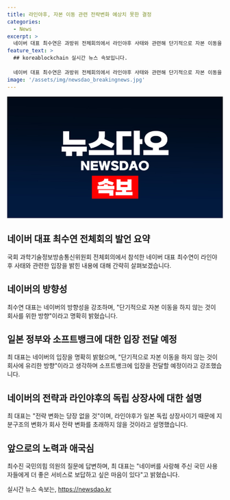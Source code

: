 ```yaml
---
title: 라인야후, 자본 이동 관련 전략변화 예상치 못한 결정
categories:
  - News
excerpt: >
  네이버 대표 최수연은 과방위 전체회의에서 라인야후 사태와 관련해 단기적으로 자본 이동을 하지 않겠다고 강조했다. 또한, 소프트뱅크에 의견을 전달할 예정임을 밝히며 회사의 방향성을 명확히 했다. 또한, 앞으로는 R&D 경쟁력과 서비스 품질력으로 승부를 볼 것이라고 언급하며 국민 사용자들에게 보답하고 싶은 의지를 강조했다.
feature_text: >
  ## koreablockchain 실시간 뉴스 속보입니다.

  네이버 대표 최수연은 과방위 전체회의에서 라인야후 사태와 관련해 단기적으로 자본 이동을 하지 않겠다고 강조했다. 또한, 소프트뱅크에 의견을 전달할 예정임을 밝히며 회사의 방향성을 명확히 했다. 또한, 앞으로는 R&D 경쟁력과 서비스 품질력으로 승부를 볼 것이라고 언급하며 국민 사용자들에게 보답하고 싶은 의지를 강조했다.
image: '/assets/img/newsdao_breakingnews.jpg'
---
```


<p><img src="/assets/img/newsdao_breakingnews.jpg" alt="koreablockchain 속보" /></p>

<h2 data-ke-size="size26">네이버 대표 최수연 전체회의 발언 요약</h2>

<p data-ke-size="size16">국회 과학기술정보방송통신위원회 전체회의에서 참석한 네이버 대표 최수연이 라인야후 사태와 관련한 입장을 밝힌 내용에 대해 간략히 살펴보겠습니다.</p>

<h2><b>네이버의 방향성</b></h2>

<p data-ke-size="size16">최수연 대표는 네이버의 방향성을 강조하며, "단기적으로 자본 이동을 하지 않는 것이 회사를 위한 방향"이라고 명확히 밝혔습니다.</p>

<h2><b>일본 정부와 소프트뱅크에 대한 입장 전달 예정</b></h2>

<p data-ke-size="size16">최 대표는 네이버의 입장을 명확히 밝혔으며, "단기적으로 자본 이동을 하지 않는 것이 회사에 유리한 방향"이라고 생각하며 소프트뱅크에 입장을 전달할 예정이라고 강조했습니다.</p>

<h2><b>네이버의 전략과 라인야후의 독립 상장사에 대한 설명</b></h2>

<p data-ke-size="size16">최 대표는 "전략 변화는 당장 없을 것"이며, 라인야후가 일본 독립 상장사이기 때문에 지분구조의 변화가 회사 전략 변화를 초래하지 않을 것이라고 설명했습니다.</p>

<h2><b>앞으로의 노력과 애국심</b></h2>

<p data-ke-size="size16">최수진 국민의힘 의원의 질문에 답변하며, 최 대표는 "네이버를 사랑해 주신 국민 사용자들에게 더 좋은 서비스로 보답하고 싶은 마음이 있다"고 밝혔습니다.</p>
실시간 뉴스 속보는, <a href="https://newsdao.kr" rel="dofollow">https://newsdao.kr</a>


